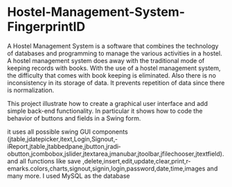# Hostel-Management-System-FingerprintID

A Hostel Management System is a software that combines the technology of databases and programming to manage the various activities in a hostel. A hostel management system does away with the traditional mode of keeping records with books. With the use of a hostel management system, the difficulty that comes with book keeping is eliminated. Also there is no inconsistency in its storage of data. It prevents repetition of data since there is normalization. 

This project  illustrate   how to create a  graphical user interface and add simple back-end functionality. In particular it shows how to code the behavior of buttons and fields in a Swing form.

it uses all possible swing GUI components (jtable,jdatepicker,itext,Login,Signout,­iReport,jtable,jtabbedpane,jbutton,jradi­obutton,jcombobox,jslider,jtextarea,jman­ubar,jtoolbar,jfilechooser,jtextfield).
and all functions like save ,delete,insert,edit,update,clear,print,r­emarks.colors,charts,signout,signin,logi­n,password,date,time,images and many more.
I used MySQL as the  database
